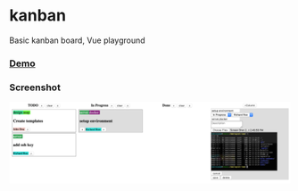 # kanban

Basic kanban board, Vue playground

### [Demo](https://jsfiddle.net/L9czmy81/)

### Screenshot 

![screenshot](screenshot.png?raw=true "screenshot")

